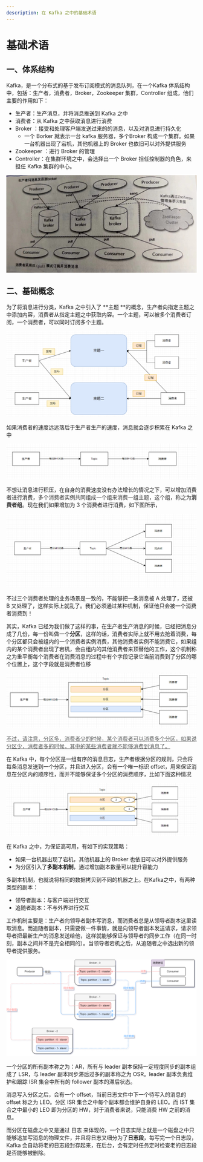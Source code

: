 ```yaml
---
description: 在 Kafka 之中的基础术语
---
```


# 基础术语

## 一、体系结构

Kafka，是一个分布式的基于发布订阅模式的消息队列，在一个Kafka 体系结构中，包括：生产者，消费者，Broker，Zookeeper 集群，Controller 组成，他们主要的作用如下：

+ 生产者：生产消息，并将消息推送到 Kafka 之中
+ 消费者：从 Kafka 之中获取消息进行消费
+ Broker ：接受和处理客户端发送过来的的消息，以及对消息进行持久化
    - 一个 Borker 就表示一台 kafka 服务器，多个Broker 构成一个集群。如果一台机器出现了宕机，其他机器上的 Broker 也依旧可以对外提供服务
+ Zookeeper ：进行 Broker 的管理
+ Controller：在集群环境之中，会选择出一个 Broker 担任控制器的角色，来担任 Kafka 集群的中心。

![](asserts/1701563911954-d15370f8-6c19-47ba-b2bc-243e6c24865b.jpeg)

## 二、基础概念
为了将消息进行分类，Kafka 之中引入了 **主题 **的概念，生产者向指定主题之中添加内容，消费者从指定主题之中获取内容。一个主题，可以被多个消费者订阅，一个消费者，可以同时订阅多个主题。

![](asserts/1708522347503-73ed7724-513c-4d48-9b0a-40f7c8d8ef4e.png)



如果消费者的速度远远落后于生产者生产的速度，消息就会逐步积累在 Kafka 之中

![](asserts/1708521812404-3b4d2d6b-3e8e-4e68-b292-086aaef2880e.png)

不想让消息进行积压，在自身的消费速度没有办法增长的情况之下，可以增加消费者进行消费，<font style="color:rgb(51, 51, 51);">多个消费者实例共同组成一个组来消费一组主题，这个组，称之为</font>**<font style="color:rgb(51, 51, 51);">消费者组</font>**<font style="color:rgb(51, 51, 51);">。</font>现在我们如果增加为 3 个消费者进行消费，如下图所示，

![](asserts/1708522707830-bc222f60-06a4-4b9c-814c-b46b6de3de89.png)

不过三个消费者处理的业务场景是一致的，不能够把一条消息被 A 处理了，还被 B 又处理了，这样实际上就乱了。我们必须通过某种机制，保证他只会被一个消费者消费到！

其实，Kafka 已经为我们做了这样的事，在生产者生产消息的时候，已经把消息分成了几份，每一份叫做一个**分区**，这样的话，消费者实际上就不用去抢着消费，每个分区都只会被组内的一个消费者实例消费，其他消费者实例不能消费它，如果组内的某个消费者出现了宕机，会由组内的其他消费者来顶替他的工作，这个机制称之为重平衡每个消费者在消费消息的过程中有个字段记录它当前消费到了分区的哪个位置上，这个字段就是消费者位移

![](asserts/1708523067870-c2e0ca1f-8633-4734-8bb9-db283efbb513.png)

<u><font style="color:#585A5A;">不过，请注意，分区多，消费者少的时候，某个消费者可以消费多个分区，如果说分区少，消费者多的时候，其中的某些消费者就不能够消费到消息了。</font></u>

在 Kafka 中，每个分区是一组有序的消息日志，生产者根据分区的规则，只会将每条消息发送到一个分区，并且进入分区，会有一个唯一标识 offset，用来保证消息在分区内的顺序性，而并不能够保证多个分区的消费顺序，比如下面这种情况

![](asserts/1708523914020-7c4b86a7-b530-4575-a672-409ef0262c69.png)

在 Kafka 之中，为保证高可用，有如下的实现策略：

+ 如果一台机器出现了宕机，其他机器上的 Broker 也依旧可以对外提供服务
+ 为分区引入了**多副本机制**，通过增加副本数量可以提升容能力

多副本机制，也就说将相同的数据拷贝到不同的机器之上。在Kafka之中，有两种类型的副本：

+ 领导者副本：与客户端进行交互
+ 追随者副本：不与外界进行交互

工作机制主要是：生产者向领导者副本写消息，而消费者总是从领导者副本这里读取消息。而追随者副本，只需要做一件事情，就是向领导者副本发送请求，请求领导者把最新生产的消息发送给他，这样就能够保证与领导者的同步工作（在同一时刻，副本之间并不是完全相同的）。当领导者宕机之后，从追随者之中选出新的领导者提供服务。

![](asserts/1732421565624-b5d1bf1c-432d-409a-a95a-e833b6d7e413.png)

一个分区的所有副本称之为：AR，所有与  leader 副本保持一定程度同步的副本组成了 LSR，与 leader 副本同步滞后过多的副本称之为 OSR。leader 副本负责维护和跟踪 ISR 集合中所有的 follower 副本的滞后状态。

消息写入分区之后，会有一个 offset，当前日志文件中下一个待写入的消息的 offset 称之为 LEO。分区 ISR 集合之中每个副本都会维护自身的 LEO。而 IST 集合之中最小的 LEO 即为分区的 HW，对于消费者来说，只能消费 HW 之前的消息。

而分区在磁盘之中又是通过 日志 来体现的，一个日志实际上就是一个磁盘之中只能够追加写消息的物理文件，并且将日志又细分为了**日志段**，每写完一个日志段，Kafka 会自动将老的日志段封存起来，在后台，会有定时任务定时检查老的日志段是否能够被删除。

